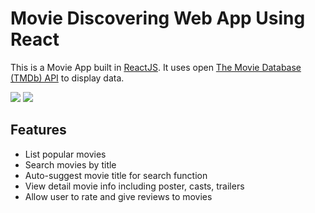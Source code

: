 # Movie Discovering Web App Using React

This is a Movie App built in [ReactJS](http://facebook.github.io/react/index.html).
It uses open [The Movie Database (TMDb) API](https://www.themoviedb.org/documentation/api) to display data.

![](https://github.com/man007yadav/Mini-IMDB/docs/images/screencapture-main.png)
![](https://github.com/man007yadav/Mini-IMDB/docs/images/screencapture-detail.png)

## Features

* List popular movies
* Search movies by title
* Auto-suggest movie title for search function
* View detail movie info including poster, casts, trailers
* Allow user to rate and give reviews to movies

